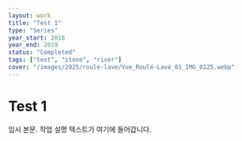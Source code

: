 ```yaml
---
layout: work
title: "Test 1"
type: "Series"
year_start: 2016
year_end: 2019
status: "Completed"
tags: ["test", "stone", "river"]
cover: "/images/2025/roule-lave/Vue_Roulé-Lavé_01_IMG_0125.webp"
---
```


# Test 1

임시 본문. 작업 설명 텍스트가 여기에 들어갑니다.
